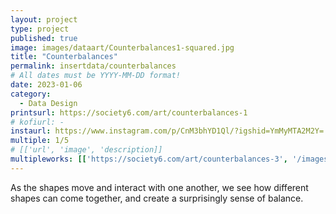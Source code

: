 ```yaml
---
layout: project
type: project
published: true
image: images/dataart/Counterbalances1-squared.jpg
title: "Counterbalances"
permalink: insertdata/counterbalances
# All dates must be YYYY-MM-DD format!
date: 2023-01-06
category:
  - Data Design
printsurl: https://society6.com/art/counterbalances-1
# kofiurl: -
instaurl: https://www.instagram.com/p/CnM3bhYD1Ql/?igshid=YmMyMTA2M2Y=
multiple: 1/5
# [['url', 'image', 'description]]
multipleworks: [['https://society6.com/art/counterbalances-3', '/images/dataart/Counterbalances3-squared.jpg', 'Counterbalances 3/5'], ['https://society6.com/art/counterbalances-4', '/images/dataart/Counterbalances4-squared.png', 'Counterbalances 4/5'], ['https://society6.com/art/counterbalances-5', '/images/dataart/Counterbalances5-squared.jpg', 'Counterbalances 5/5']]
---
```


As the shapes move and interact with one another, we see how different shapes can come together, and create a surprisingly sense of balance.
